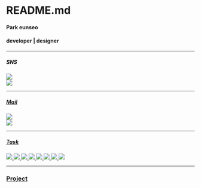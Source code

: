 README.md
===========
#### Park eunseo
#### developer | designer  
***  
##### SNS  
<a href="https://www.instagram.com/tastywaffle/" target="_blank"><img src="https://img.shields.io/badge/instagram @tastywaffle-000000?style=social&logo=Instagram&logoColor=E4405F"/>  
<a href="https://www.facebook.com/profile.php?id=100024801134439" target="_blank"><img src="https://img.shields.io/badge/Facebook @박은서-000000?style=social&logo=Facebook&logoColor=1877F2"/>  
***
##### Mail  
<a href="mailto:dimi_pes0107@dimigo.hs.kr" target="_blank"><img src="https://img.shields.io/badge/School email address-000000?style=flat-square&logo=Gmail&logoColor=EA4335"/>  
<a href="mailto:tastywaffle1717@gmail.com" target="_blank"><img src="https://img.shields.io/badge/Gmail address-000000?style=flat-square&logo=Gmail&logoColor=EA4335"/>  
***
##### Task
  <img src="https://img.shields.io/badge/Kotlin-7F52FF?style=flat-square&logo=Kotlin&logoColor=white"/>
  <img src="https://img.shields.io/badge/Python-3776AB?style=flat-square&logo=Python&logoColor=white"/> 
  <img src="https://img.shields.io/badge/C-A8B9CC?style=flat-square&logo=C&logoColor=white"/> 
  <img src="https://img.shields.io/badge/HTML5n-E34F26?style=flat-square&logo=HTML5&logoColor=white"/> 
  <img src="https://img.shields.io/badge/CSS3-1572B6?style=flat-square&logo=CSS3&logoColor=white"/> 
  <img src="https://img.shields.io/badge/Figma-F24E1E?style=flat-square&logo=Figma&logoColor=white"/> 
  <img src="https://img.shields.io/badge/Illustrator-FF9A00?style=flat-square&logo=Adobe Illustrator&logoColor=white"/> 
  <img src="https://img.shields.io/badge/Photoshop-31A8FF?style=flat-square&logo=Adobe Photoshop&logoColor=white"/> 
  
***
### Project
<!--
**fhfhfhfhgpdl/fhfhfhfhgpdl** is a ✨ _special_ ✨ repository because its `README.md` (this file) appears on your GitHub profile.


Here are some ideas to get you started:

- 🔭 I’m currently working on ...
- 🌱 I’m currently learning ...
- 👯 I’m looking to collaborate on ...
- 🤔 I’m looking for help with ...
- 💬 Ask me about ...
- 📫 How to reach me: ...
- 😄 Pronouns: ...
- ⚡ Fun fact: ...
-->
